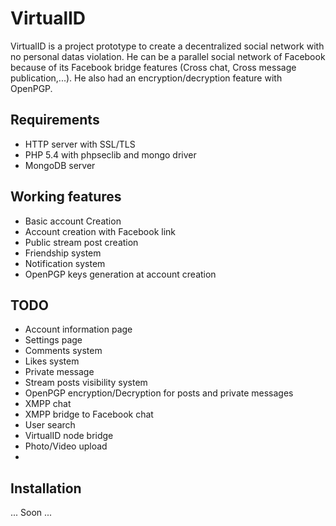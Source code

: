 # VirtualID

VirtualID is a project prototype to create a decentralized social network with no personal datas violation. He can be a parallel social network of Facebook because of its Facebook bridge features (Cross chat, Cross message publication,...). He also had an encryption/decryption feature with OpenPGP.

## Requirements
- HTTP server with SSL/TLS
- PHP 5.4 with phpseclib and mongo driver
- MongoDB server

## Working features
- Basic account Creation
- Account creation with Facebook link
- Public stream post creation
- Friendship system
- Notification system
- OpenPGP keys generation at account creation

## TODO
- Account information page
- Settings page
- Comments system
- Likes system
- Private message
- Stream posts visibility system
- OpenPGP encryption/Decryption for posts and private messages
- XMPP chat
- XMPP bridge to Facebook chat
- User search
- VirtualID node bridge
- Photo/Video upload
- 

## Installation
... Soon ...
